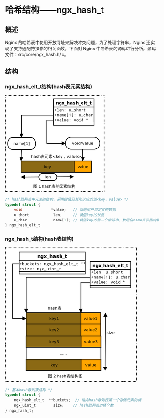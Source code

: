 # 哈希结构——ngx_hash_t

## 概述
Nginx 的哈希表中使用开放寻址来解决冲突问题，为了处理字符串，Nginx 还实现了支持通配符操作的相关函数，下面对 Nginx 中哈希表的源码进行分析。源码文件：src/core/ngx_hash.h/.c。

## 结构

### ngx_hash_elt_t结构(hash表元素结构)
![hash表元素结构](https://raw.githubusercontent.com/dyike/read_code_of_nginx/master/images/ngx_hash_elt_t.jpg)
```c
/* hash散列表中元素的结构，采用键值及其所以应的值<key，value> */
typedef struct {
    void             *value;   // 指向用户自定义的数据
    u_short           len;     // 键值key的长度
    u_char            name[1]; // 键值key的第一个字符串，数组名name表示指向键值key首地址
} ngx_hash_elt_t;
```

### ngx_hash_t结构(hash表结构)
![hash表结构](https://raw.githubusercontent.com/dyike/read_code_of_nginx/master/images/ngx_hash_t.jpg)
```c
/* 基本hash散列表结构 */
typedef struct {
    ngx_hash_elt_t  **buckets;  // 指向hash散列表第一个存储元素的桶
    ngx_uint_t        size;    // hash散列表的桶个数
} ngx_hash_t;
```